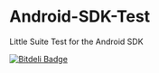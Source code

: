 Android-SDK-Test
================

Little Suite Test for the Android SDK


[![Bitdeli Badge](https://d2weczhvl823v0.cloudfront.net/baasbox/android-sdk-test/trend.png)](https://bitdeli.com/free "Bitdeli Badge")

